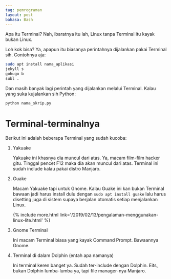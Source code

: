 ```yaml
---
tag: pemrograman
layout: post
bahasa: Bash
---
```


Apa itu Terminal? Nah, ibaratnya itu lah, Linux tanpa Terminal itu kayak bukan Linux.

Loh kok bisa? Ya, apapun itu biasanya perintahnya dijalankan pakai Terminal sih. Contohnya aja:

```bash
sudo apt install nama_aplikasi
jekyll s
gohugo b
subl .
```

Dan masih banyak lagi perintah yang dijalankan melalui Terminal. Kalau yang suka kujalankan sih Python:

```bash
python nama_skrip.py
```

# Terminal-terminalnya

Berikut ini adalah beberapa Terminal yang sudah kucoba:

1. Yakuake

	Yakuake ini khasnya dia muncul dari atas. Ya, macam film-film hacker gitu. Tinggal pencet F12 maka dia akan muncul dari atas. Terminal ini sudah include kalau pakai distro Manjaro.

2. Guake

	Macam Yakuake tapi untuk Gnome. Kalau Guake ini kan bukan Terminal bawaan jadi harus install dulu dengan `sudo apt install guake` lalu harus disetting juga di sistem supaya berjalan otomatis setiap menjalankan Linux.

	{% include more.html link='/2019/02/13/pengalaman-menggunakan-linux-lite.html' %}

3. Gnome Terminal

	Ini macam Terminal biasa yang kayak Command Prompt. Bawaannya Gnome.

4. Terminal di dalam Dolphin (entah apa namanya)

	Ini terminal keren banget ya. Sudah ter-include dengan Dolphin. Eits, bukan Dolphin lumba-lumba ya, tapi file manager-nya Manjaro.
